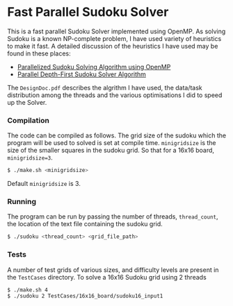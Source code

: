 # Fast Parallel Sudoku Solver
This is a fast parallel Sudoku Solver implemented using OpenMP. As solving Sudoku is a known NP-complete problem, I have used variety of heuristics to make it fast. A detailed discussion of the heuristics I have used may be found in these places:

*   [Parallelized Sudoku Solving Algorithm using OpenMP](http://www.cse.buffalo.edu/faculty/miller/Courses/CSE633/Sankar-Spring-2014-CSE633.pdf)
*   [Parallel Depth-First Sudoku Solver Algorithm](https://alitarhini.wordpress.com/2011/04/06/parallel-depth-first-sudoku-solver-algorithm/)

The `DesignDoc.pdf` describes the algrithm I have used, the data/task distribution among the threads and the various optimisations I did to speed up the Solver.

### Compilation
	
The code can be compiled as follows. The grid size of the sudoku which the program will be used to solved is set at compile time. `minigridsize` is the size of the smaller squares in the sudoku grid. So that for a 16x16 board, `minigridsize=3`.
	
```sh
$ ./make.sh <minigridsize>
```
Default `minigridsize` is 3.

### Running

The program can be run by passing the number of threads, `thread_count`, the location of the text file containing the sudoku grid.

``` sh
$ ./sudoku <thread_count> <grid_file_path>
```

### Tests
	
A number of test grids of various sizes, and difficulty levels are present in the `TestCases` directory. To solve a 16x16 Sudoku grid using 2 threads

``` sh
$ ./make.sh 4
$ ./sudoku 2 TestCases/16x16_board/sudoku16_input1
```

